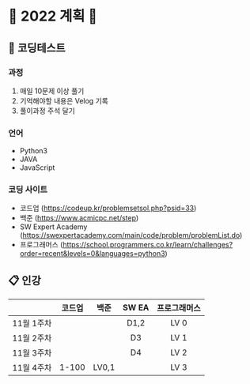 # 📌 2022 계획 📌

## 📝 코딩테스트

### 과정
1. 매일 10문제 이상 풀기
2. 기억해야할 내용은 Velog 기록
3. 풀이과정 주석 달기

### 언어
- Python3
- JAVA
- JavaScript

### 코딩 사이트
- 코드업 (https://codeup.kr/problemsetsol.php?psid=33)
- 백준   (https://www.acmicpc.net/step)
- SW Expert Academy (https://swexpertacademy.com/main/code/problem/problemList.do)
- 프로그래머스 (https://school.programmers.co.kr/learn/challenges?order=recent&levels=0&languages=python3)

## 📋 인강

|          |코드업 |백준  |SW EA |프로그래머스
|----      |:----:|:----:|:----:|:----:
|11월 1주차|      |      | D1,2 |  LV 0
|11월 2주차|      |      |  D3  |  LV 1
|11월 3주차|      |      |  D4  |  LV 2
|11월 4주차|1-100 |LV0,1 |      |  LV 3


